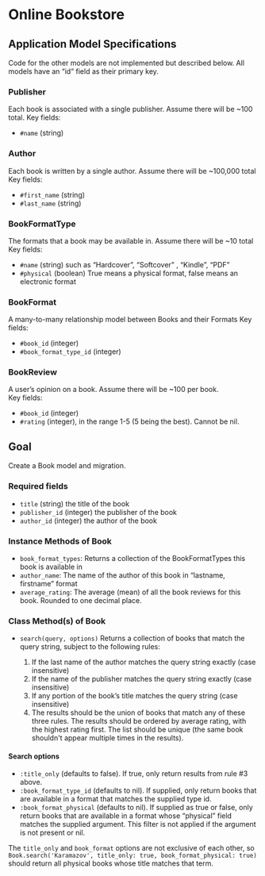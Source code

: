 # Online Bookstore

## Application Model Specifications

Code for the other models are not implemented but described below.  All models have an “id” field as their primary key.

### Publisher

Each book is associated with a single publisher.  Assume there will be ~100 total.
Key fields:

* `#name` (string)

### Author

Each book is written by a single author.   Assume there will be ~100,000 total
Key fields:

* `#first_name` (string)
* `#last_name` (string)

### BookFormatType

The formats that a book may be available in.  Assume there will be ~10 total
Key fields:

* `#name` (string)  such as “Hardcover”, “Softcover” , “Kindle”, “PDF”
* `#physical` (boolean)   True means a physical format, false means an electronic format

### BookFormat

A many-to-many relationship model between Books and their Formats
Key fields:

* `#book_id` (integer)
* `#book_format_type_id` (integer)

### BookReview

A user’s opinion on a book.  Assume there will be ~100 per book.  
Key fields:

* `#book_id` (integer)
* `#rating` (integer), in the range 1-5 (5 being the best).  Cannot be nil.  

## Goal
Create a Book model and migration.

### Required fields

* `title` (string) the title of the book
* `publisher_id` (integer) the publisher of the book
* `author_id` (integer) the author of the book

### Instance Methods of Book

* `book_format_types`:  Returns a collection of the BookFormatTypes this book is available in
* `author_name`:  The name of the author of this book in “lastname, firstname” format
* `average_rating`:  The average (mean) of all the book reviews for this book.  Rounded to one decimal place.  

### Class Method(s) of Book

* `search(query, options)`
  Returns a collection of books that match the query string, subject to the following rules:

   1. If the last name of the author matches the query string exactly (case insensitive)
   2. If the name of the publisher matches the query string exactly (case insensitive)
   3. If any portion of the book’s title matches the query string (case insensitive)
   4. The results should be the union of books that match any of these three rules.  The results should be ordered by average rating, with the highest rating first.  The list should be unique (the same book shouldn't appear multiple times in the results).

#### Search options 

* `:title_only` (defaults to false).  If true, only return results from rule #3 above.
* `:book_format_type_id` (defaults to nil).  If supplied, only return books that are available in a format that matches the supplied type id.
* `:book_format_physical` (defaults to nil).   If supplied as true or false, only return books that are available in a format whose “physical” field matches the supplied argument.  This filter is not applied if the argument is not present or nil.

The `title_only` and `book_format` options are not exclusive of each other, so
`Book.search('Karamazov', title_only: true, book_format_physical: true)` should return all physical books whose title matches that term.